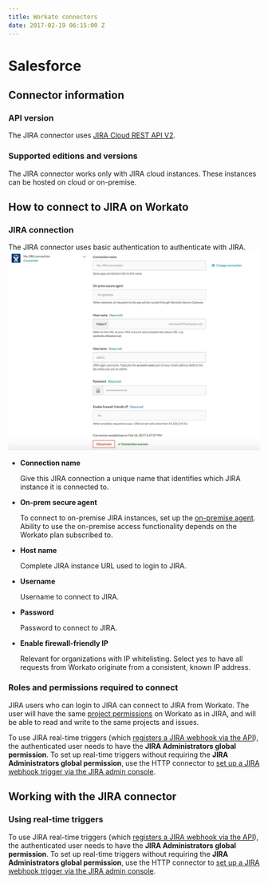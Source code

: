 ```yaml
---
title: Workato connectors
date: 2017-02-19 06:15:00 Z
---
```


# Salesforce

## Connector information

### API version
The JIRA connector uses [JIRA Cloud REST API V2](https://docs.atlassian.com/jira/REST/cloud/).

### Supported editions and versions
The JIRA connector works only with JIRA cloud instances. These instances can be hosted on cloud or on-premise.

## How to connect to JIRA on Workato

### JIRA connection
The JIRA connector uses basic authentication to authenticate with JIRA.
![Configured JIRA connection](/_uploads/jira-docs/configured_jira_connection.png)
* **Connection name**

  Give this JIRA connection a unique name that identifies which JIRA instance it is connected to.

* **On-prem secure agent**

  To connect to on-premise JIRA instances, set up the [on-premise agent](https://www.workato.com/secure_agents). Ability to use the on-premise access functionality depends on the Workato plan subscribed to.

* **Host name**

  Complete JIRA instance URL used to login to JIRA.

* **Username**

  Username to connect to JIRA.

* **Password**

  Password to connect to JIRA.

* **Enable firewall-friendly IP**

  Relevant for organizations with IP whitelisting. Select *yes* to have all requests from Workato originate from a consistent, known IP address.

### Roles and permissions required to connect
JIRA users who can login to JIRA can connect to JIRA from Workato. The user will have the same [project permissions](https://confluence.atlassian.com/adminjiracloud/managing-project-permissions-776636362.html) on Workato as in JIRA, and will be able to read and write to the same projects and issues.

To use JIRA real-time triggers (which [registers a JIRA webhook via the API](https://developer.atlassian.com/jiradev/jira-apis/webhooks#Webhooks-Registeringawebhook)), the authenticated user needs to have the **JIRA Administrators global permission**. To set up real-time triggers without requiring the **JIRA Administrators global permission**, use the HTTP connector to [set up a JIRA webhook trigger via the JIRA admin console](https://developer.atlassian.com/jiradev/jira-apis/webhooks#Webhooks-jiraadmin).

## Working with the JIRA connector
### Using real-time triggers
To use JIRA real-time triggers (which [registers a JIRA webhook via the API](https://developer.atlassian.com/jiradev/jira-apis/webhooks#Webhooks-Registeringawebhook)), the authenticated user needs to have the **JIRA Administrators global permission**. To set up real-time triggers without requiring the **JIRA Administrators global permission**, use the HTTP connector to [set up a JIRA webhook trigger via the JIRA admin console](https://developer.atlassian.com/jiradev/jira-apis/webhooks#Webhooks-jiraadmin).

